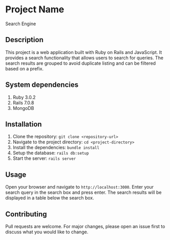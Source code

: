# Project Name

Search Engine

## Description

This project is a web application built with Ruby on Rails and JavaScript. It provides a search functionality that allows users to search for queries. The search results are grouped to avoid duplicate listing and can be filtered based on a prefix.

## System dependencies

1. Ruby 3.0.2
2. Rails 7.0.8
3. MongoDB

## Installation

1. Clone the repository: `git clone <repository-url>`
2. Navigate to the project directory: `cd <project-directory>`
3. Install the dependencies: `bundle install`
4. Setup the database: `rails db:setup`
5. Start the server: `rails server`

## Usage

Open your browser and navigate to `http://localhost:3000`. Enter your search query in the search box and press enter. The search results will be displayed in a table below the search box.

## Contributing

Pull requests are welcome. For major changes, please open an issue first to discuss what you would like to change.

